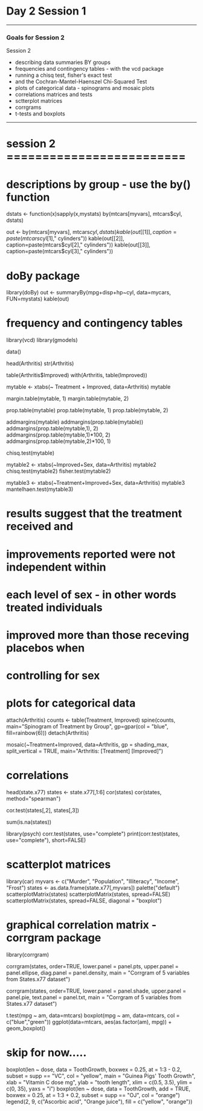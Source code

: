 
# Day 2 Session 1
---

### Goals for Session 2

Session 2
* describing data summaries BY groups
* frequencies and contingency tables - with the vcd package
* running a chisq test, fisher's exact test 
* and the Cochran-Mantel-Haenszel Chi-Squared Test
* plots of categorical data - spinograms and mosaic plots
* correlations matrices and tests
* sctterplot matrices
* corrgrams
* t-tests and boxplots

---

# session 2 =========================

# descriptions by group - use the by() function
dstats <- function(x)sapply(x,mystats)
by(mtcars[myvars], mtcars$cyl, dstats)

out <- by(mtcars[myvars], mtcars$cyl, dstats)
kable(out[[1]], caption=paste(mtcars$cyl[1]," cylinders"))
kable(out[[2]], caption=paste(mtcars$cyl[2]," cylinders"))
kable(out[[3]], caption=paste(mtcars$cyl[3]," cylinders"))

# doBy package
library(doBy)
out <- summaryBy(mpg+disp+hp~cyl, data=mycars, FUN=mystats)
kable(out)

# frequency and contingency tables
library(vcd)
library(gmodels)

data()

head(Arthritis)
str(Arthritis)

table(Arthritis$Improved)
with(Arthritis, table(Improved))

mytable <- xtabs(~ Treatment + Improved, data=Arthritis)
mytable

margin.table(mytable, 1)
margin.table(mytable, 2)

prop.table(mytable)
prop.table(mytable, 1)
prop.table(mytable, 2)

addmargins(mytable)
addmargins(prop.table(mytable))
addmargins(prop.table(mytable,1), 2)
addmargins(prop.table(mytable,1)*100, 2)
addmargins(prop.table(mytable,2)*100, 1)

chisq.test(mytable)

mytable2 <- xtabs(~Improved+Sex, data=Arthritis)
mytable2
chisq.test(mytable2)
fisher.test(mytable2)

mytable3 <- xtabs(~Treatment+Improved+Sex, data=Arthritis)
mytable3
mantelhaen.test(mytable3)
# results suggest that the treatment received and 
# improvements reported were not independent within 
# each level of sex - in other words treated individuals
# improved more than those receving placebos when 
# controlling for sex

# plots for categorical data

attach(Arthritis)
counts <- table(Treatment, Improved)
spine(counts, main="Spinogram of Treatment by Group",
      gp=gpar(col = "blue", fill=rainbow(6)))
detach(Arthritis)

mosaic(~Treatment+Improved,
       data=Arthritis,
       gp = shading_max, split_vertical = TRUE,
       main="Arthritis: [Treatment] [Improved]")

# correlations

head(state.x77)
states <- state.x77[,1:6]
cor(states)
cor(states, method="spearman")

cor.test(states[,2], states[,3])

sum(is.na(states))

library(psych)
corr.test(states, use="complete")
print(corr.test(states, use="complete"), short=FALSE)

# scatterplot matrices

library(car)
myvars <- c("Murder", "Population", "Illiteracy", "Income", "Frost")
states <- as.data.frame(state.x77[,myvars])
palette("default")
scatterplotMatrix(states)
scatterplotMatrix(states, spread=FALSE)
scatterplotMatrix(states, spread=FALSE,
                  diagonal = "boxplot")

# graphical correlation matrix - corrgram package
library(corrgram)

corrgram(states, order=TRUE,
         lower.panel = panel.pts,
         upper.panel = panel.ellipse,
         diag.panel = panel.density,
         main = "Corrgram of 5 variables from States.x77 dataset")

corrgram(states, order=TRUE,
         lower.panel = panel.shade,
         upper.panel = panel.pie,
         text.panel = panel.txt,
         main = "Corrgram of 5 variables from States.x77 dataset")



t.test(mpg ~ am, data=mtcars)
boxplot(mpg ~ am, data=mtcars,
        col = c("blue","green"))
ggplot(data=mtcars, aes(as.factor(am), mpg)) +
  geom_boxplot()

# skip for now.....

boxplot(len ~ dose, data = ToothGrowth,
        boxwex = 0.25, at = 1:3 - 0.2,
        subset = supp == "VC", col = "yellow",
        main = "Guinea Pigs' Tooth Growth",
        xlab = "Vitamin C dose mg",
        ylab = "tooth length",
        xlim = c(0.5, 3.5), ylim = c(0, 35), yaxs = "i")
boxplot(len ~ dose, data = ToothGrowth, add = TRUE,
        boxwex = 0.25, at = 1:3 + 0.2,
        subset = supp == "OJ", col = "orange")
legend(2, 9, c("Ascorbic acid", "Orange juice"),
       fill = c("yellow", "orange"))


